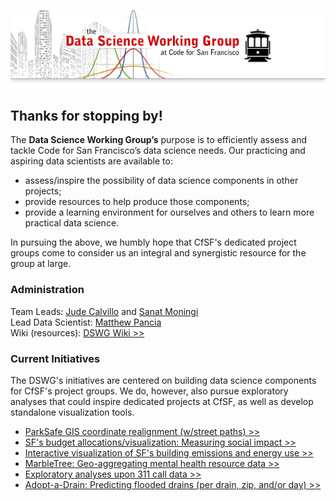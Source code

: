 ![](datascience-wg_header.jpg)

## Thanks for stopping by!

The **Data Science Working Group’s** purpose is to efficiently assess and tackle Code for San Francisco’s data science needs. Our practicing and aspiring data scientists are available to:  

+ assess/inspire the possibility of data science components in other projects;
+ provide resources to help produce those components;
+ provide a learning environment for ourselves and others to learn more practical data science.

In pursuing the above, we humbly hope that CfSF's dedicated project groups come to consider us an integral and synergistic resource for the group at large.

### Administration

Team Leads: [Jude Calvillo](http://linkd.in/1BGeytb) and [Sanat Moningi](http://bit.ly/1PFurlp)  
Lead Data Scientist: [Matthew Pancia](http://bit.ly/1PFuA8k)  
Wiki (resources): [DSWG Wiki >>](wiki)  

### Current Initiatives

The DSWG's initiatives are centered on building data science components for CfSF's project groups. We do, however, also pursue exploratory analyses that could inspire dedicated projects at CfSF, as well as develop standalone visualization tools.

+ [ParkSafe GIS coordinate realignment (w/street paths) >>](#)
+ [SF's budget allocations/visualization: Measuring social impact >>](https://github.com/RocioSNg/SF_brigade_impact_gov)
+ [Interactive visualization of SF's building emissions and energy use >>](#)
+ [MarbleTree: Geo-aggregating mental health resource data >>](https://github.com/sfbrigade/data-science-wg/projects-in-this-repo/Marble-Tree_Mental-Health)
+ [Exploratory analyses upon 311 call data >>](https://github.com/sfbrigade/data-science-wg/projects-in-this-repo/311_Exploratory-Analyses)
+ [Adopt-a-Drain: Predicting flooded drains (per drain, zip, and/or day) >>](https://github.com/sfbrigade/data-science-wg/projects-in-this-repo/Drain-Flooding_Prediction)


